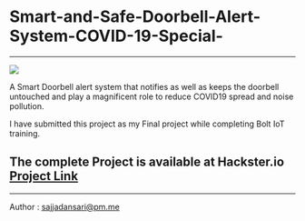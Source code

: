 # Smart-and-Safe-Doorbell-Alert-System-COVID-19-Special-
____
![](https://hackster.imgix.net/uploads/attachments/1149694/_o55KXsZmGs.blob?auto=compress%2Cformat&w=900&h=675&fit=min)

A Smart Doorbell alert system that notifies as well as keeps the doorbell untouched and play a magnificent role to reduce COVID19 spread and noise pollution.

I have submitted this project as my Final project while completing Bolt IoT training.



## The complete Project is available at Hackster.io [Project Link](https://www.hackster.io/sajjad-ansari/smart-and-safe-doorbell-alert-system-covid-19-special-d911c4)
____

Author : sajjadansari@pm.me
